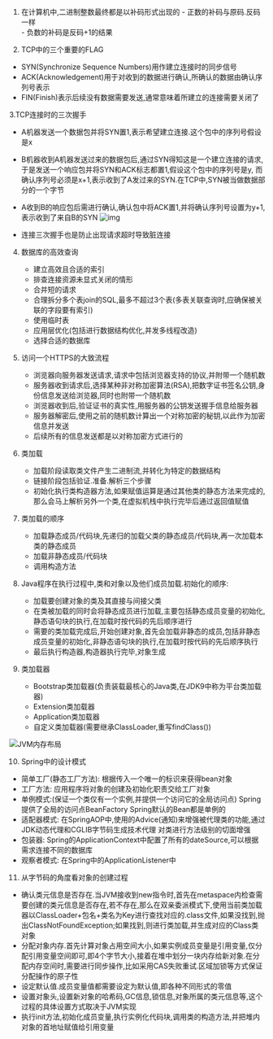 1. 在计算机中,二进制整数最终都是以补码形式出现的
        - 正数的补码与原码.反码一样   
        - 负数的补码是反码+1的结果

2. TCP中的三个重要的FLAG
  - SYN(Synchronize Sequence Numbers)用作建立连接时的同步信号
  - ACK(Acknowledgement)用于对收到的数据进行确认,所确认的数据由确认序列号表示
  - FIN(Finish)表示后续没有数据需要发送,通常意味着所建立的连接需要关闭了
  
3.TCP连接时的三次握手
  - A机器发送一个数据包并将SYN置1,表示希望建立连接.这个包中的序列号假设是x
  - B机器收到A机器发送过来的数据包后,通过SYN得知这是一个建立连接的请求,于是发送一个响应包并将SYN和ACK标志都置1,假设这个包中的序列号是y,
    而确认序列号必须是x+1,表示收到了A发过来的SYN.在TCP中,SYN被当做数据部分的一个字节
  - A收到B的响应包后需进行确认,确认包中将ACK置1,并将确认序列号设置为y+1,表示收到了来自B的SYN
     ![img](https://gitee.com/renchengl/testmayun/raw/master/TCP.png)
        
  - 连接三次握手也是防止出现请求超时导致脏连接
 
4. 数据库的高效查询
   - 建立高效且合适的索引
   - 排查连接资源未显式关闭的情形
   - 合并短的请求
   - 合理拆分多个表join的SQL,最多不超过3个表(多表关联查询时,应确保被关联的字段要有索引)
   - 使用临时表
   - 应用层优化(包括进行数据结构优化,并发多线程改造)
   - 选择合适的数据库
   
5. 访问一个HTTPS的大致流程
   - 浏览器向服务器发送请求,请求中包括浏览器支持的协议,并附带一个随机数
   - 服务器收到请求后,选择某种非对称加密算法(RSA),把数字证书签名公钥,身份信息发送给浏览器,同时也附带一个随机数
   - 浏览器收到后,验证证书的真实性,用服务器的公钥发送握手信息给服务器
   - 服务器解密后,使用之前的随机数计算出一个对称加密的秘钥,以此作为加密信息并发送
   - 后续所有的信息发送都是以对称加密方式进行的

6. 类加载
   - 加载阶段读取类文件产生二进制流,并转化为特定的数据结构
   - 链接阶段包括验证.准备.解析三个步骤
   - 初始化执行类构造器方法,如果赋值运算是通过其他类的静态方法来完成的,那么会马上解析另外一个类,在虚拟机栈中执行完毕后通过返回值赋值

7. 类加载的顺序
   - 加载静态成员/代码块,先递归的加载父类的静态成员/代码块,再一次加载本类的静态成员
   - 加载非静态成员/代码块
   - 调用构造方法
8. Java程序在执行过程中,类和对象以及他们成员加载.初始化的顺序:
   - 加载要创建对象的类及其直接与间接父类
   - 在类被加载的同时会将静态成员进行加载,主要包括静态成员变量的初始化,静态语句块的执行,在加载时按代码的先后顺序进行
   - 需要的类加载完成后,开始创建对象,首先会加载非静态的成员,包括非静态成员变量的初始化,非静态语句块的执行,在加载时按代码的先后顺序执行
   - 最后执行构造器,构造器执行完毕,对象生成
       
  
        
9. 类加载器
   - Bootstrap类加载器(负责装载最核心的Java类,在JDK9中称为平台类加载器)
   - Extension类加载器
   - Application类加载器
   - 自定义类加载器(需要继承ClassLoader,重写findClass())
   
![JVM内存布局](https://gitee.com/renchengl/testmayun/raw/master/JVM%E5%86%85%E5%AD%98%E5%B8%83%E5%B1%80.png)


10. Spring中的设计模式
   - 简单工厂(静态工厂方法): 根据传入一个唯一的标识来获得bean对象
   - 工厂方法: 应用程序将对象的创建及初始化职责交给工厂对象
   - 单例模式:(保证一个类仅有一个实例,并提供一个访问它的全局访问点) Spring提供了全局的访问点BeanFactory Spring默认的Bean都是单例的
   - 适配器模式: 在SpringAOP中,使用的Advice(通知)来增强被代理类的功能,通过JDK动态代理和CGLIB字节码生成技术代理  对类进行方法级别的切面增强
   - 包装器: Spring的ApplicationContext中配置了所有的dateSource,可以根据需求连接不同的数据库
   - 观察者模式: 在Spring中的ApplicationListener中

11. 从字节码的角度看对象的创建过程
   - 确认类元信息是否存在.当JVM接收到new指令时,首先在metaspace内检查需要创建的类元信息是否存在,若不存在,那么在双亲委派模式下,使用当前类加载器以ClassLoader+包名+类名为Key进行查找对应的.class文件,如果没找到,抛出ClassNotFoundException;如果找到,则进行类加载,并生成对应的Class类对象
   - 分配对象内存.首先计算对象占用空间大小,如果实例成员变量是引用变量,仅分配引用变量空间即可,即4个字节大小,接着在堆中划分一块内存给新对象.在分配内存空间时,需要进行同步操作,比如采用CAS失败重试.区域加锁等方式保证分配操作的原子性
   - 设定默认值.成员变量值都需要设定为默认值,即各种不同形式的零值
   - 设置对象头,设置新对象的哈希码,GC信息,锁信息,对象所属的类元信息等,这个过程的具体设置方式取决于JVM实现
   - 执行init方法,初始化成员变量,执行实例化代码块,调用类的构造方法,并把堆内对象的首地址赋值给引用变量
   
   
   
   
   
   
   
   
   
   
   
   
   
   
   
   
   
   
   

